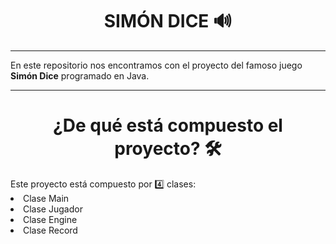 <h1 align = "center" color = "red"> <b> SIMÓN DICE 🔊</b></h1>
<hr>
En este repositorio nos encontramos con el proyecto del famoso juego <b>Simón Dice</b> programado en Java.
<hr>
<h1 align = "center"> ¿De qué está compuesto el proyecto? 🛠️</h1>
Este proyecto está compuesto por 4️⃣ clases: 
<li> Clase Main </li>
<li> Clase Jugador </li>
<li> Clase Engine </li>
<li> Clase Record </li>

